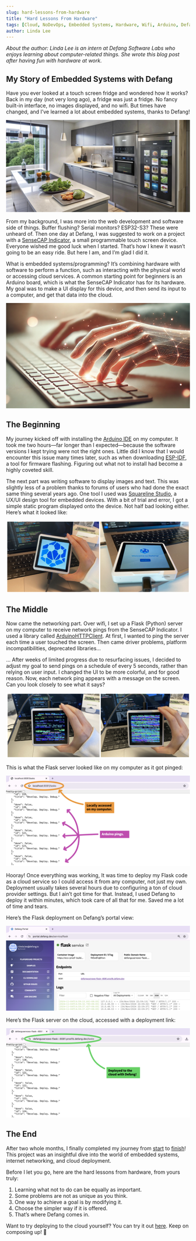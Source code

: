 ```yaml
---
slug: hard-lessons-from-hardware
title: "Hard Lessons From Hardware"
tags: [Cloud, NoDevOps, Embedded Systems, Hardware, Wifi, Arduino, Defang]
author: Linda Lee
---
```


*About the author: Linda Lee is an intern at Defang Software Labs who enjoys learning about computer-related things. She wrote this blog post after having fun with hardware at work.* 

## My Story of Embedded Systems with Defang

Have you ever looked at a touch screen fridge and wondered how it works? Back in my day (not very long ago), a fridge was just a fridge. No fancy built-in interface, no images displayed, and no wifi. But times have changed, and I’ve learned a lot about embedded systems, thanks to Defang! 

![smart_fridge](/img/hardware-story/smart_fridge.png)

From my background, I was more into the web development and software side of things. Buffer flushing? Serial monitors? ESP32-S3? These were unheard of. Then one day at Defang, I was suggested to work on a project with a [SenseCAP Indicator](https://wiki.seeedstudio.com/Sensor/SenseCAP/SenseCAP_Indicator/Get_started_with_SenseCAP_Indicator/), a small programmable touch screen device. Everyone wished me good luck when I started. That’s how I knew it wasn’t going to be an easy ride. But here I am, and I’m glad I did it. 

What is embedded systems/programming? It’s combining hardware with software to perform a function, such as interacting with the physical world or accessing cloud services. A common starting point for beginners is an Arduino board, which is what the SenseCAP Indicator has for its hardware. My goal was to make a UI display for this device, and then send its input to a computer, and get that data into the cloud.

![hand_typing](/img/hardware-story/hand_typing.png)

## The Beginning

My journey kicked off with installing the [Arduino IDE](https://www.arduino.cc/en/software) on my computer. It took me two hours—far longer than I expected—because the software versions I kept trying were not the right ones. Little did I know that I would encounter this issue many times later, such as when downloading [ESP-IDF](https://docs.espressif.com/projects/esp-idf/en/stable/esp32/get-started/index.html), a tool for firmware flashing. Figuring out what not to install had become a highly coveted skill. 

The next part was writing software to display images and text. This was slightly less of a problem thanks to forums of users who had done the exact same thing several years ago. One tool I used was [Squareline Studio](https://squareline.io/), a UX/UI design tool for embedded devices. With a bit of trial and error, I got a simple static program displayed onto the device. Not half bad looking either. Here’s what it looked like:

![ui_static](/img/hardware-story/ui_static.png)

## The Middle

Now came the networking part. Over wifi, I set up a Flask (Python) server on my computer to receive network pings from the SenseCAP Indicator. I used a library called [ArduinoHTTPClient](https://github.com/arduino-libraries/ArduinoHttpClient). At first, I wanted to ping the server each time a user touched the screen. Then came driver problems, platform incompatibilities, deprecated libraries…

… After weeks of limited progress due to resurfacing issues, I decided to adjust my goal to send pings on a schedule of every 5 seconds, rather than relying on user input. I changed the UI to be more colorful, and for good reason. Now, each network ping appears with a message on the screen. Can you look closely to see what it says? 

![ui_wifi](/img/hardware-story/ui_wifi.png)

This is what the Flask server looked like on my computer as it got pinged:

![local_server](/img/hardware-story/local_server.png)

Hooray! Once everything was working, It was time to deploy my Flask code as a cloud service so I could access it from any computer, not just my own. Deployment usually takes several hours due to configuring a ton of cloud provider settings. But I ain’t got time for that. Instead, I used Defang to deploy it within minutes, which took care of all that for me. Saved me a lot of time and tears.

Here’s the Flask deployment on Defang’s portal view: 

![portal_view](/img/hardware-story/portal_view.png)

Here’s the Flask server on the cloud, accessed with a deployment link:

![deployed_server](/img/hardware-story/deployed_server.png)

## The End

After two whole months, I finally completed my journey from [start](https://github.com/commit111/defang-arduino-static) to [finish](https://github.com/commit111/defang-arduino-wifi)! This project was an insightful dive into the world of embedded systems, internet networking, and cloud deployment. 

Before I let you go, here are the hard lessons from hardware, from yours truly:
1. Learning what not to do can be equally as important.
2. Some problems are not as unique as you think. 
3. One way to achieve a goal is by modifying it. 
4. Choose the simpler way if it is offered.
5. That’s where Defang comes in.

Want to try deploying to the cloud yourself? You can try it out [here](https://defang.io/#samples). Keep on composing up! 💪 